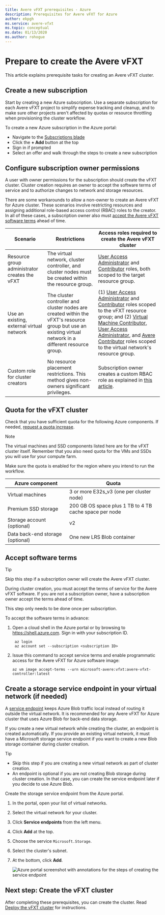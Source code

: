 ```yaml
---
title: Avere vFXT prerequisites - Azure
description: Prerequisites for Avere vFXT for Azure
author: ekpgh
ms.service: avere-vfxt
ms.topic: conceptual
ms.date: 01/13/2020
ms.author: rohogue
---
```


# Prepare to create the Avere vFXT

This article explains prerequisite tasks for creating an Avere vFXT cluster.

## Create a new subscription

Start by creating a new Azure subscription. Use a separate subscription for each Avere vFXT project to simplify expense tracking and cleanup, and to make sure other projects aren't affected by quotas or resource throttling when provisioning the cluster workflow.

To create a new Azure subscription in the Azure portal:

* Navigate to the [Subscriptions blade](https://ms.portal.azure.com/#blade/Microsoft_Azure_Billing/SubscriptionsBlade)
* Click the **+ Add** button at the top
* Sign in if prompted
* Select an offer and walk through the steps to create a new subscription

## Configure subscription owner permissions

A user with owner permissions for the subscription should create the vFXT cluster. Cluster creation requires an owner to accept the software terms of service and to authorize changes to network and storage resources.

There are some workarounds to allow a non-owner to create an Avere vFXT for Azure cluster. These scenarios involve restricting resources and assigning additional role-based access control (RBAC) roles to the creator. In all of these cases, a subscription owner also must [accept the Avere vFXT software terms](#accept-software-terms) ahead of time.

| Scenario | Restrictions | Access roles required to create the Avere vFXT cluster |
|----------|--------|-------|
| Resource group administrator creates the vFXT | The virtual network, cluster controller, and cluster nodes must be created within the resource group. | [User Access Administrator](../role-based-access-control/built-in-roles.md#user-access-administrator) and [Contributor](../role-based-access-control/built-in-roles.md#contributor) roles, both scoped to the target resource group. |
| Use an existing, external virtual network | The cluster controller and cluster nodes are created within the vFXT's resource group but use an existing virtual network in a different resource group. | (1) [User Access Administrator](../role-based-access-control/built-in-roles.md#user-access-administrator) and [Contributor](../role-based-access-control/built-in-roles.md#contributor) roles scoped to the vFXT resource group; and (2) [Virtual Machine Contributor](../role-based-access-control/built-in-roles.md#virtual-machine-contributor), [User Access Administrator](../role-based-access-control/built-in-roles.md#user-access-administrator), and [Avere Contributor](../role-based-access-control/built-in-roles.md#avere-contributor) roles scoped to the virtual network's resource group. |
| Custom role for cluster creators | No resource placement restrictions. This method gives non-owners significant privileges. | Subscription owner creates a custom RBAC role as explained in [this article](avere-vfxt-non-owner.md). |

## Quota for the vFXT cluster

Check that you have sufficient quota for the following Azure components. If needed, [request a quota increase](https://docs.microsoft.com/azure/azure-supportability/resource-manager-core-quotas-request).

> [!NOTE]
> The virtual machines and SSD components listed here are for the vFXT cluster itself. Remember that you also need quota for the VMs and SSDs you will use for your compute farm.
>
> Make sure the quota is enabled for the region where you intend to run the workflow.

|Azure component|Quota|
|----------|-----------|
|Virtual machines|3 or more E32s_v3 (one per cluster node) |
|Premium SSD storage|200 GB OS space plus 1 TB to 4 TB cache space per node |
|Storage account (optional) |v2|
|Data back-end storage (optional) |One new LRS Blob container |
<!-- this table also appears in the overview - update it there if updating here -->

## Accept software terms

> [!TIP]
> Skip this step if a subscription owner will create the Avere vFXT cluster.

During cluster creation, you must accept the terms of service for the Avere vFXT software. If you are not a subscription owner, have a subscription owner accept the terms ahead of time.

This step only needs to be done once per subscription.

To accept the software terms in advance:

1. Open a cloud shell in the Azure portal or by browsing to <https://shell.azure.com>. Sign in with your subscription ID.

   ```azurecli
    az login​
    az account set --subscription <subscription ID>
   ```

1. Issue this command to accept service terms and enable programmatic access for the Avere vFXT for Azure software image:

   ```azurecli
   az vm image accept-terms --urn microsoft-avere:vfxt:avere-vfxt-controller:latest
   ```

## Create a storage service endpoint in your virtual network (if needed)

A [service endpoint](../virtual-network/virtual-network-service-endpoints-overview.md) keeps Azure Blob traffic local instead of routing it outside the virtual network. It is recommended for any Avere vFXT for Azure cluster that uses Azure Blob for back-end data storage.

If you create a new virtual network while creating the cluster, an endpoint is created automatically. If you provide an existing virtual network, it must have a Microsoft storage service endpoint if you want to create a new Blob storage container during cluster creation.<!-- if there is no endpoint in that situation, the cluster creation will fail -->

> [!TIP]
>
>* Skip this step if you are creating a new virtual network as part of cluster creation.
>* An endpoint is optional if you are not creating Blob storage during cluster creation. In that case, you can create the service endpoint later if you decide to use Azure Blob.

Create the storage service endpoint from the Azure portal.

1. In the portal, open your list of virtual networks.
1. Select the virtual network for your cluster.
1. Click **Service endpoints** from the left menu.
1. Click **Add** at the top.
1. Choose the service ``Microsoft.Storage``.
1. Select the cluster's subnet.
1. At the bottom, click **Add**.

   ![Azure portal screenshot with annotations for the steps of creating the service endpoint](media/avere-vfxt-service-endpoint.png)

## Next step: Create the vFXT cluster

After completing these prerequisites, you can create the cluster. Read [Deploy the vFXT cluster](avere-vfxt-deploy.md) for instructions.
